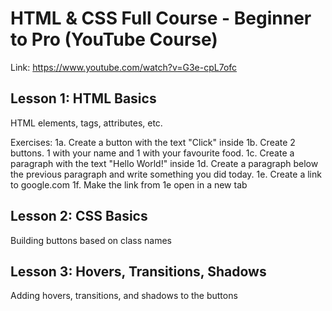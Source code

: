 # HTML & CSS Full Course - Beginner to Pro (YouTube Course)

Link: https://www.youtube.com/watch?v=G3e-cpL7ofc

## Lesson 1: HTML Basics

HTML elements, tags, attributes, etc.

Exercises:
1a. Create a button with the text "Click" inside
1b. Create 2 buttons. 1 with your name and 1 with your favourite food.
1c. Create a paragraph with the text "Hello World!" inside
1d. Create a paragraph below the previous paragraph and write something you did today.
1e. Create a link to google.com
1f. Make the link from 1e open in a new tab

## Lesson 2: CSS Basics

Building buttons based on class names

## Lesson 3: Hovers, Transitions, Shadows

Adding hovers, transitions, and shadows to the buttons
